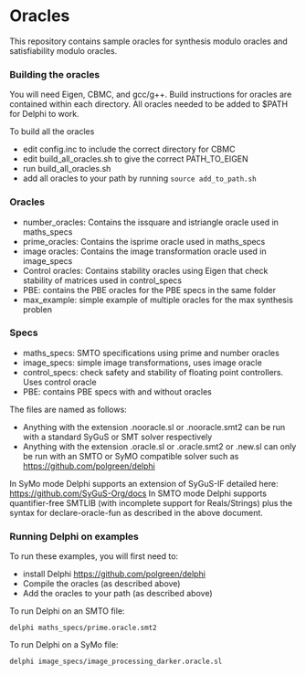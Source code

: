 # Oracles 
This repository contains sample oracles for synthesis modulo oracles and satisfiability modulo oracles. 

### Building the oracles

You will need Eigen, CBMC, and gcc/g++.
Build instructions for oracles are contained within each directory. All oracles needed to be added to $PATH for Delphi to work. 

To build all the oracles
- edit config.inc to include the correct directory for CBMC
- edit build_all_oracles.sh to give the correct PATH_TO_EIGEN
- run build_all_oracles.sh
- add all oracles to your path by running `source add_to_path.sh`

### Oracles
- number_oracles: Contains the issquare and istriangle oracle used in maths_specs
- prime_oracles: Contains the isprime oracle used in maths_specs
- image oracles: Contains the image transformation oracle used in image_specs
- Control oracles: Contains stability oracles using Eigen that check stability of matrices used in control_specs
- PBE: contains the PBE oracles for the PBE specs in the same folder
- max_example: simple example of multiple oracles for the max synthesis problen

### Specs
- maths_specs: SMTO specifications using prime and number oracles
- image_specs: simple image transformations, uses image oracle
- control_specs: check safety and stability of floating point controllers. Uses control oracle
- PBE: contains PBE specs with and without oracles

The files are named as follows:
- Anything with the extension .nooracle.sl or .nooracle.smt2 can be run with a standard SyGuS or SMT solver respectively
- Anything with the extension .oracle.sl or .oracle.smt2 or .new.sl can only be run with an SMTO or SyMO compatible solver such as https://github.com/polgreen/delphi

In SyMo mode Delphi supports an extension of SyGuS-IF detailed here: https://github.com/SyGuS-Org/docs
In SMTO mode Delphi supports quantifier-free SMTLIB (with incomplete support for Reals/Strings) plus the syntax for declare-oracle-fun as described in the above document. 

### Running Delphi on examples
To run these examples, you will first need to:
- install Delphi https://github.com/polgreen/delphi
- Compile the oracles (as described above)
- Add the oracles to your path (as described above)

To run Delphi on an SMTO file:

`delphi maths_specs/prime.oracle.smt2`

To run Delphi on a SyMo file:

`delphi image_specs/image_processing_darker.oracle.sl`
